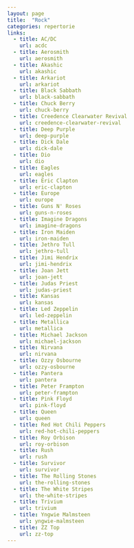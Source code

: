 ```yaml
---
layout: page
title:  "Rock"
categories: repertorie
links:
  - title: AC/DC
    url: acdc
  - title: Aerosmith
    url: aerosmith
  - title: Akashic
    url: akashic
  - title: Arkariot
    url: arkariot
  - title: Black Sabbath
    url: black-sabbath
  - title: Chuck Berry
    url: chuck-berry
  - title: Creedence Clearwater Revival
    url: creedence-clearwater-revival
  - title: Deep Purple
    url: deep-purple
  - title: Dick Dale
    url: dick-dale
  - title: Dio
    url: dio
  - title: Eagles
    url: eagles
  - title: Eric Clapton
    url: eric-clapton
  - title: Europe
    url: europe
  - title: Guns N' Roses
    url: guns-n-roses
  - title: Imagine Dragons
    url: imagine-dragons
  - title: Iron Maiden
    url: iron-maiden
  - title: Jethro Tull
    url: jethro-tull
  - title: Jimi Hendrix
    url: jimi-hendrix
  - title: Joan Jett
    url: joan-jett
  - title: Judas Priest
    url: judas-priest
  - title: Kansas
    url: kansas
  - title: Led Zeppelin
    url: led-zeppelin
  - title: Metallica
    url: metallica
  - title: Michael Jackson
    url: michael-jackson
  - title: Nirvana
    url: nirvana
  - title: Ozzy Osbourne
    url: ozzy-osbourne
  - title: Pantera
    url: pantera
  - title: Peter Frampton
    url: peter-frampton
  - title: Pink Floyd
    url: pink-floyd
  - title: Queen
    url: queen
  - title: Red Hot Chili Peppers
    url: red-hot-chili-peppers
  - title: Roy Orbison
    url: roy-orbison
  - title: Rush
    url: rush
  - title: Survivor
    url: survivor
  - title: The Rolling Stones
    url: the-rolling-stones
  - title: The White Stripes
    url: the-white-stripes
  - title: Trivium
    url: trivium
  - title: Yngwie Malmsteen
    url: yngwie-malmsteen
  - title: ZZ Top
    url: zz-top
---
```


